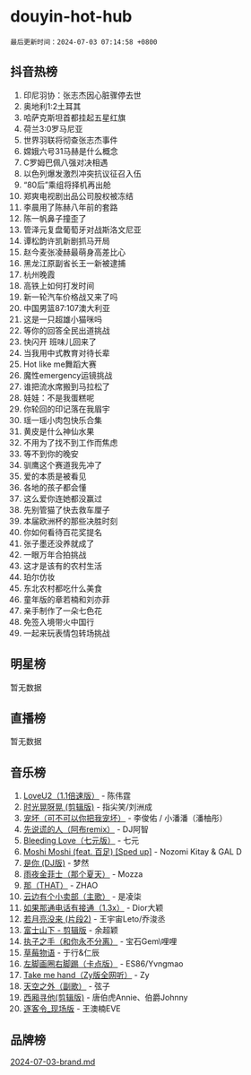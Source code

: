 # douyin-hot-hub

`最后更新时间：2024-07-03 07:14:58 +0800`

## 抖音热榜

1. 印尼羽协：张志杰因心脏骤停去世
1. 奥地利1:2土耳其
1. 哈萨克斯坦首都挂起五星红旗
1. 荷兰3:0罗马尼亚
1. 世界羽联将彻查张志杰事件
1. 嫦娥六号31马赫是什么概念
1. C罗姆巴佩八强对决相遇
1. 以色列爆发激烈冲突抗议征召入伍
1. “80后”乘组将择机再出舱
1. 郑爽电视剧出品公司股权被冻结
1. 李晨用了陈赫八年前的套路
1. 陈一帆鼻子撞歪了
1. 管泽元复盘葡萄牙对战斯洛文尼亚
1. 谭松韵许凯新剧抓马开局
1. 赵今麦张凌赫最萌身高差比心
1. 黑龙江原副省长王一新被逮捕
1. 杭州晚霞
1. 高铁上如何打发时间
1. 新一轮汽车价格战又来了吗
1. 中国男篮87:107澳大利亚
1. 这是一只超雄小猫咪吗
1. 等你的回答全民出道挑战
1. 快闪开 班味儿回来了
1. 当我用中式教育对待长辈
1. Hot like me舞蹈大赛
1. 魔性emergency运镜挑战
1. 谁把流水席搬到马拉松了
1. 娃娃：不是我蛋糕呢
1. 你轮回的印记落在我眉宇
1. 瑶一瑶小肉包快乐合集
1. 黄皮是什么神仙水果
1. 不用为了找不到工作而焦虑
1. 等不到你的晚安
1. 驯鹰这个赛道我先冲了
1. 爱的本质是被看见
1. 各地的孩子都会懂
1. 这么爱你连她都没赢过
1. 先别管猫了快去救车厘子
1. 本届欧洲杯的那些决胜时刻
1. 你如何看待百花奖提名
1. 张子墨还没养就成了
1. 一眼万年合拍挑战
1. 这才是该有的农村生活
1. 珀尔仿妆
1. 东北农村都吃什么美食
1. 童年版的章若楠和刘亦菲
1. 亲手制作了一朵七色花
1. 免签入境带火中国行
1. 一起来玩表情包转场挑战

## 明星榜

暂无数据

## 直播榜

暂无数据

## 音乐榜

1. [LoveU2（1.1倍速版）](https://sf3-cdn-tos.douyinstatic.com/obj/tos-cn-ve-2774/oQMeDffLaEmgMwgCOEMAFCI6INzoFPgWdD0rsa) - 陈伟霆
1. [时光晃呀晃 (剪辑版)](https://sf6-cdn-tos.douyinstatic.com/obj/tos-cn-ve-2774/o8ACeQem3gwI1x3GIYGAfKG0LJebKFRJDwRwyW) - 指尖笑/刘洲成
1. [宠坏（可不可以你把我宠坏）](https://sf5-hl-cdn-tos.douyinstatic.com/obj/tos-cn-ve-2774/ocWI8ft2gd0rAfXKzvKGeMQM6fVLTLfA8UJzwl) - 李俊佑 / 小潘潘（潘柚彤）
1. [先说谎的人（阿布remix）](https://sf5-hl-cdn-tos.douyinstatic.com/obj/tos-cn-ve-2774/owQtOFmAzBgxBKDOYfeCTQTgE9cDORrOQqmCZy) - DJ阿智
1. [Bleeding Love（七元版）](https://sf3-cdn-tos.douyinstatic.com/obj/tos-cn-ve-2774/oEgC9eZFHQ1MfSRnrfkzFp8AayDWqAQMABBgUs) - 七元
1. [Moshi Moshi (feat. 百足) [Sped up]](https://sf3-cdn-tos.douyinstatic.com/obj/tos-cn-ve-2774/ocCPFQcXJLeroaIdQLIGAoeeYM3OAUYGDguHXz) - Nozomi Kitay & GAL D
1. [是你 (DJ版)](https://sf5-hl-cdn-tos.douyinstatic.com/obj/tos-cn-ve-2774/1ec766e572b34c42853ce6315d426850) - 梦然
1. [雨夜金菲士（那个夏天）](https://sf5-hl-cdn-tos.douyinstatic.com/obj/tos-cn-ve-2774/osPmPLDWQBBE2Z6bftCgYwkFaF4pEYEneXaZQs) - Mozza
1. [那（THAT）](https://sf6-cdn-tos.douyinstatic.com/obj/tos-cn-ve-2774/oIIWGeBZCnlGx9tl0gFlCfwlQbj7QWAD8HYAGg) - ZHAO
1. [云边有个小卖部（主歌）](https://sf5-hl-cdn-tos.douyinstatic.com/obj/tos-cn-ve-2774/okvgzOZylLA4WYUHkAhpy5DrCiqAmBjiMIkJp) - 是凌柒
1. [如果那通电话有接通（1.3x）](https://sf5-hl-cdn-tos.douyinstatic.com/obj/tos-cn-ve-2774/ocJeJKhUhAJG8EYZiEFfGFAPkD3beMQ5mwDv1e) - Dior大颖
1. [若月亮没来 (片段2)](https://sf3-cdn-tos.douyinstatic.com/obj/tos-cn-ve-2774/ocQavLLjkCOeDxGyYeIMGgNAIwJ0QXE1Ve3Fzv) - 王宇宙Leto/乔浚丞
1. [富士山下 - 剪辑版](https://sf3-cdn-tos.douyinstatic.com/obj/tos-cn-ve-2774/o4QGmeUZhQXvtC5BDkogeQni8WbdCBUJEYI12v) - 余超颖
1. [执子之手（和你永不分离）](https://sf3-cdn-tos.douyinstatic.com/obj/tos-cn-ve-2774/oU4mUWISThYfqtA61VOl8PAQGeK2LGGQfFCZfY) - 宝石Gem\哩哩
1. [草莓物语](https://sf5-hl-cdn-tos.douyinstatic.com/obj/tos-cn-ve-2774/okynhJ7jEAIIZBfsLgYMEI8QC3WbQNN66RKzhT) - 于行&仁辰
1. [左脚画圈右脚踢（卡点版）](https://sf3-cdn-tos.douyinstatic.com/obj/tos-cn-ve-2774/oAoAIr8BJv8B7W4CEBMsaSfDWrAiF4izwIDMJg) - ES86/Yvngmao
1. [Take me hand（Zy版全网听）](https://sf3-cdn-tos.douyinstatic.com/obj/tos-cn-ve-2774/owyUoUuVpA1I7BiszAYMSqbGseWQw8P7Ea2BiR) - Zy
1. [天空之外（副歌）](https://sf5-hl-cdn-tos.douyinstatic.com/obj/tos-cn-ve-2774/oAYn0BTp8jS8iSyZSHMUWAikyvAWI1c7aiJTr) - 弦子
1. [西厢寻他(剪辑版)](https://sf5-hl-cdn-tos.douyinstatic.com/obj/tos-cn-ve-2774/oUsAVfAQKlRNxEv5qxvIB8o5qmIWUcXbzJKJhw) - 唐伯虎Annie、伯爵Johnny
1. [逐客令_现场版](https://sf5-hl-cdn-tos.douyinstatic.com/obj/tos-cn-ve-2774/okjvqFftEMAIgLPvI8f4MT5CZVyxmDQdBOwjBv) - 王澳楠EVE

## 品牌榜

[2024-07-03-brand.md](2024-07-03-brand.md)
